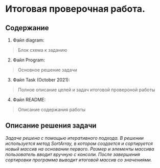 # Итоговая проверочная работа.
## Содержание
1. Файл diagram:
> Блок схема к заданию
2. Файл Program:
> Основное решение задачи
3. Файл Task (October 2021):
> Полное описание целей и задач итоговой провероной работы
4. Файл README:
> Описание содержания работы
## Описание решения задачи
*Задаче решена с помощью итеративного подхода. В решении используется метод SortArray, в котором создается и сортируется новый массив на основании первого. Размер и элементы массива пользователь вводит вручную с консоли. После завершения сортировки программа выводит итоговой массив со значениями.* 